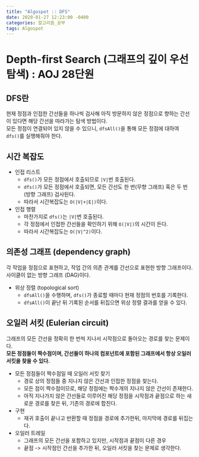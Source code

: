```yaml
---
title: "Algospot :: DFS"
date: 2020-01-27 12:23:00 -0400
categories: 알고리즘_공부
tags: Algospot
---
```


# Depth-first Search (그래프의 깊이 우선 탐색) : AOJ 28단원  
## DFS란
현재 정점과 인접한 간선들을 하나씩 검사해 아직 방문하지 않은 정점으로 향하는 간선이 있다면 해당 간선을 따라가는 탐색 방법이다.  
모든 정점이 연결되어 있지 않을 수 있으니, `dfsAll()`을 통해 모든 정점에 대하여 `dfs()`를 실행해줘야 한다.  
## 시간 복잡도
- 인접 리스트
  - `dfs()`가 모든 정점에서 호출되므로 `|V|`번 호출된다.
  - `dfs()`가 모든 정점에서 호출되면, 모든 간선도 한 번(무향 그래프) 혹은 두 번(방향 그래프) 검사된다.
  - 따라서 시간복잡도는 `O(|V|+|E|)`이다.
- 인접 행렬
  - 마찬가지로 `dfs()`는 `|V|`번 호출된다.
  - 각 정점에서 인접한 간선들을 확인하기 위해 `O(|V|)`의 시간이 든다.
  - 따라서 시간복잡도는 `O(|V|^2)`이다.
## 의존성 그래프 (dependency graph)
각 작업을 정점으로 표현하고, 작업 간의 의존 관계를 간선으로 표현한 방향 그래프이다. 사이클이 없는 방향 그래프 (DAG)이다.  
- 위상 정렬 (topological sort)
  - `dfsAll()`을 수행하며, `dfs()`가 종료할 때마다 현재 정점의 번호를 기록한다.
  - `dfsAll()`이 끝난 뒤 기록된 순서를 뒤집으면 위상 정렬 결과를 얻을 수 있다.
## 오일러 서킷 (Eulerian circuit)
그래프의 모든 간선을 정확히 한 번씩 지나서 시작점으로 돌아오는 경로를 찾는 문제이다.  
**모든 정점들이 짝수점이며, 간선들이 하나의 컴포넌트에 포함된 그래프에서 항상 오일러 서킷을 찾을 수 있다.**  
- 모든 정점들이 짝수점일 때 오일러 서킷 찾기
  - 경로 상의 정점들 중 지나지 않은 간선과 인접한 정점을 찾는다.
  - 모든 점이 짝수점이므로, 해당 정점에는 짝수개의 지나지 않은 간선이 존재한다.
  - 아직 지나가지 않은 간선들로 이루어진 해당 정점을 시작점과 끝점으로 하는 새로운 경로를 찾은 뒤, 기존의 경로에 합친다.
- 구현
  - 재귀 호출이 끝나고 반환할 때 정점을 경로에 추가한뒤, 마지막에 경로를 뒤집는다.
- 오일러 트레일
  - 그래프의 모든 간선을 포함하고 있지만, 시작점과 끝점이 다른 경우
  - 끝점 -> 시작점인 간선을 추가한 뒤, 오일러 서킷을 찾는 문제로 생각한다.


